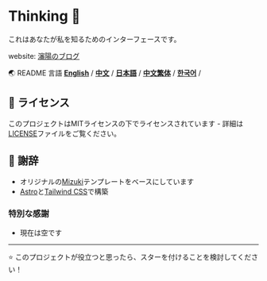 # Thinking 🐑

これはあなたが私を知るためのインターフェースです。

website: [瀋陽のブログ](https://all-for-freedom.github.io/thinking-yang/)

🌏 README 言語
[**English**](../README.md) /
[**中文**](../README.zh.md) /
[**日本語**](./README.ja.md) /
[**中文繁体**](./README.tw.md) /
[**한국어**](./README.ko.md) /

## 📄 ライセンス

このプロジェクトはMITライセンスの下でライセンスされています - 詳細は[LICENSE](../LICENSE)ファイルをご覧ください。

## 🙏 謝辞

- オリジナルの[Mizuki](https://github.com/matsuzaka-yuki/Mizuki)テンプレートをベースにしています
- [Astro](https://astro.build)と[Tailwind CSS](https://tailwindcss.com)で構築

### 特別な感謝

- 現在は空です

---

⭐ このプロジェクトが役立つと思ったら、スターを付けることを検討してください！